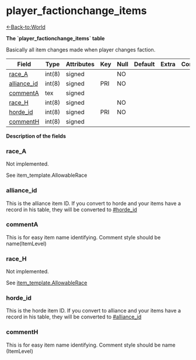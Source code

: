 # player\_factionchange\_items

[<-Back-to:World](database-world.md)

**The \`player\_factionchange\_items\` table**

Basically all item changes made when player changes faction.

| Field            | Type   | Attributes | Key | Null | Default | Extra | Comment |
|------------------|--------|------------|-----|------|---------|-------|---------|
| [race_A][1]      | int(8) | signed     |     | NO   |         |       |         |
| [alliance_id][2] | int(8) | signed     | PRI | NO   |         |       |         |
| [commentA][3]    | tex    | signed     |     |      |         |       |         |
| [race_H][4]      | int(8) | signed     |     | NO   |         |       |         |
| [horde_id][5]    | int(8) | signed     | PRI | NO   |         |       |         |
| [commentH][6]    | int(8) | signed     |     |      |         |       |         |

[1]: #race_a
[2]: #alliance_id
[3]: #commenta
[4]: #race_h
[5]: #horde_id
[6]: #commenth

**Description of the fields**

### race\_A

Not implemented.

See item\_template.AllowableRace

### alliance\_id

This is the alliance item ID. If you convert to horde and your items have a record in his table, they will be converted to [\#horde\_id](#player_factionchange_items-horde_id)

### commentA

This is for easy item name identifying. Comment style should be name(ItemLevel)

### race\_H

Not implemented.

See [item\_template.AllowableRace](item_template#allowablerace)

### horde\_id

This is the horde item ID. If you convert to alliance and your items have a record in his table, they will be converted to [\#alliance\_id](#player_factionchange_items-alliance_id)

### commentH

This is for easy item name identifying. Comment style should be name (ItemLevel)
